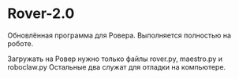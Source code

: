 # Rover-2.0
Обновлённая программа для Ровера. Выполняется полностью на роботе.

Загружать на Ровер нужно только файлы rover.py, maestro.py и roboclaw.py
Остальные два служат для отладки на компьютере.
